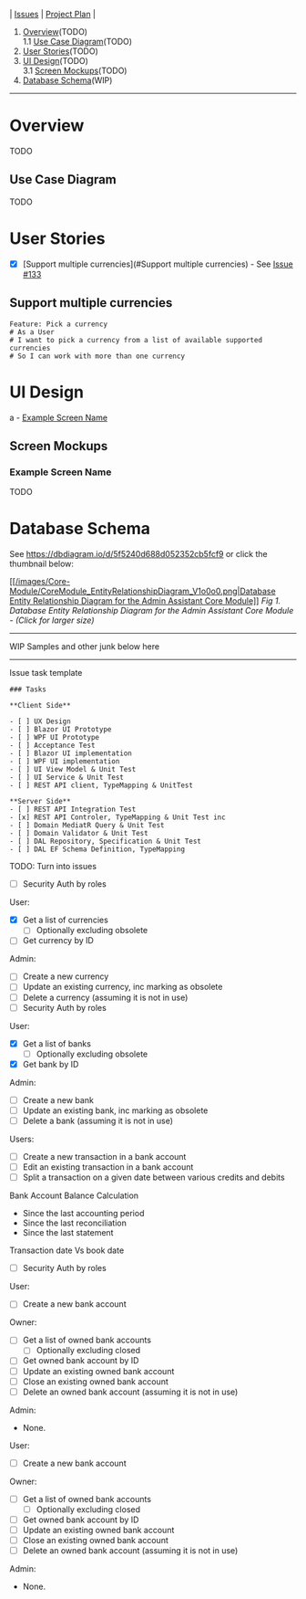 | [Issues](https://github.com/SimonGeering/AdminAssistant/milestone/14) | [Project Plan](https://github.com/SimonGeering/AdminAssistant/projects/1) | 

1. [Overview](#overview)(TODO)  
  1.1 [Use Case Diagram](#Use-Case-Diagram)(TODO)  
2. [User Stories](#User-Stories)(TODO)  
3. [UI Design](#UI-Design)(TODO)  
  3.1 [Screen Mockups](#Screen-Mockups)(TODO)  
4. [Database Schema](#Database-Schema)(WIP)  

***

# Overview

TODO

## Use Case Diagram

TODO

# User Stories

- [x] [Support multiple currencies](#Support multiple currencies) - See [Issue #133](https://github.com/SimonGeering/AdminAssistant/issues/133)  

## Support multiple currencies

``` Gherkin
Feature: Pick a currency
# As a User
# I want to pick a currency from a list of available supported currencies
# So I can work with more than one currency
```

# UI Design

a - [Example Screen Name](#Example-Screen-Name)

## Screen Mockups

### Example Screen Name

TODO

# Database Schema

See <https://dbdiagram.io/d/5f5240d688d052352cb5fcf9> or click the thumbnail below:  

[[[/images/Core-Module/CoreModule_EntityRelationshipDiagram_V1o0o0.png|Database Entity Relationship Diagram for the Admin Assistant Core Module]]](https://raw.githubusercontent.com/wiki/SimonGeering/AdminAssistant/images/Core-Module/CoreModule_EntityRelationshipDiagram_V1o0o0.png)
_Fig 1. Database Entity Relationship Diagram for the Admin Assistant Core Module - (Click for larger size)_

***
WIP Samples and other junk below here
***

Issue task template

``` text
### Tasks

**Client Side**

- [ ] UX Design
- [ ] Blazor UI Prototype
- [ ] WPF UI Prototype
- [ ] Acceptance Test
- [ ] Blazor UI implementation
- [ ] WPF UI implementation
- [ ] UI View Model & Unit Test
- [ ] UI Service & Unit Test
- [ ] REST API client, TypeMapping & UnitTest

**Server Side**
- [ ] REST API Integration Test
- [x] REST API Controler, TypeMapping & Unit Test inc
- [ ] Domain MediatR Query & Unit Test
- [ ] Domain Validator & Unit Test
- [ ] DAL Repository, Specification & Unit Test
- [ ] DAL EF Schema Definition, TypeMapping
```

TODO: Turn into issues

- [ ] Security Auth by roles

User:

- [x] Get a list of currencies
  - [ ] Optionally excluding obsolete
- [ ] Get currency by ID

Admin:

- [ ] Create a new currency
- [ ] Update an existing currency, inc marking as obsolete
- [ ]  Delete a currency (assuming it is not in use)
- [ ] Security Auth by roles

User:

- [x] Get a list of banks
  - [ ] Optionally excluding obsolete
- [x] Get bank by ID

Admin:

- [ ] Create a new bank
- [ ] Update an existing bank, inc marking as obsolete
- [ ] Delete a bank (assuming it is not in use)

Users:

- [ ] Create a new transaction in a bank account
- [ ] Edit an existing transaction in a bank account
- [ ] Split a transaction on a given date between various credits and debits

Bank Account Balance Calculation

- Since the last accounting period
- Since the last reconciliation
- Since the last statement

Transaction date Vs book date

- [ ] Security Auth by roles

User:

- [ ] Create a new bank account

Owner:

- [ ] Get a list of owned bank accounts
  - [ ] Optionally excluding closed
- [ ] Get owned bank account by ID
- [ ] Update an existing owned bank account
- [ ] Close an existing owned bank account
- [ ] Delete an owned bank account (assuming it is not in use)

Admin:

- None.

User:

- [ ] Create a new bank account

Owner:

- [ ] Get a list of owned bank accounts
  - [ ] Optionally excluding closed
- [ ] Get owned bank account by ID
- [ ] Update an existing owned bank account
- [ ] Close an existing owned bank account
- [ ] Delete an owned bank account (assuming it is not in use)

Admin:

- None.
